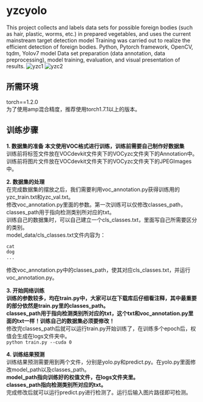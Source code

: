 # yzcyolo
This project collects and labels data sets for possible foreign bodies (such as hair, plastic, worms, etc.) in prepared vegetables, and uses the current mainstream target detection model
Training was carried out to realize the efficient detection of foreign bodies.
Python, Pytorch framework, OpenCV, tqdm, Yolov7 model
Data set preparation (data annotation, data preprocessing), model training, evaluation, and visual presentation of results.
![yzc1](https://github.com/user-attachments/assets/66b8edfe-3404-4cf1-a84c-c5f22c82a9ee)
![yzc2](https://github.com/user-attachments/assets/d1970fc7-df30-4bd3-88dd-adb1f600556d)

## 所需环境
torch==1.2.0    
为了使用amp混合精度，推荐使用torch1.7.1以上的版本。
## 训练步骤
**1. 数据集的准备** 
**本文使用VOC格式进行训练，训练前需要自己制作好数据集**    
训练前将标签文件放在VOCdevkit文件夹下的VOCyzc文件夹下的Annotation中。   
训练前将图片文件放在VOCdevkit文件夹下的VOCyzc文件夹下的JPEGImages中。   

**2. 数据集的处理**  
在完成数据集的摆放之后，我们需要利用voc_annotation.py获得训练用的yzc_train.txt和yzc_val.txt。   
修改voc_annotation.py里面的参数。第一次训练可以仅修改classes_path，classes_path用于指向检测类别所对应的txt。   
训练自己的数据集时，可以自己建立一个cls_classes.txt，里面写自己所需要区分的类别。   
model_data/cls_classes.txt文件内容为：      
```python
cat
dog
...
```
修改voc_annotation.py中的classes_path，使其对应cls_classes.txt，并运行voc_annotation.py。  

**3. 开始网络训练**  
**训练的参数较多，均在train.py中，大家可以在下载库后仔细看注释，其中最重要的部分依然是train.py里的classes_path。**  
**classes_path用于指向检测类别所对应的txt，这个txt和voc_annotation.py里面的txt一样！训练自己的数据集必须要修改！**  
修改完classes_path后就可以运行train.py开始训练了，在训练多个epoch后，权值会生成在logs文件夹中。  
```python train.py --cuda 0```

**4. 训练结果预测**  
训练结果预测需要用到两个文件，分别是yolo.py和predict.py。在yolo.py里面修改model_path以及classes_path。  
**model_path指向训练好的权值文件，在logs文件夹里。  
classes_path指向检测类别所对应的txt。**  
完成修改后就可以运行predict.py进行检测了。运行后输入图片路径即可检测。  
